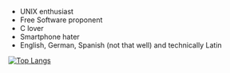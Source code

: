 - UNIX enthusiast
- Free Software proponent
- C lover
- Smartphone hater
- English, German, Spanish (not that well) and technically Latin

[![Top Langs](https://github-readme-stats-git-masterrstaa-rickstaa.vercel.app/api/top-langs/?username=fyrbnd&theme=dracula)](https://github.com/fyrbnd/github-readme-stats)
